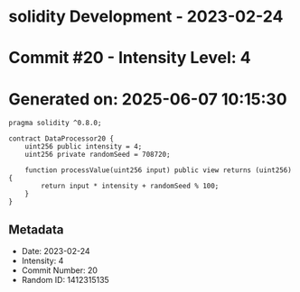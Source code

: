 ﻿# solidity Development - 2023-02-24
# Commit #20 - Intensity Level: 4
# Generated on: 2025-06-07 10:15:30
```solidity
pragma solidity ^0.8.0;

contract DataProcessor20 {
    uint256 public intensity = 4;
    uint256 private randomSeed = 708720;

    function processValue(uint256 input) public view returns (uint256) {
        return input * intensity + randomSeed % 100;
    }
}
```
## Metadata
- Date: 2023-02-24
- Intensity: 4
- Commit Number: 20
- Random ID: 1412315135
